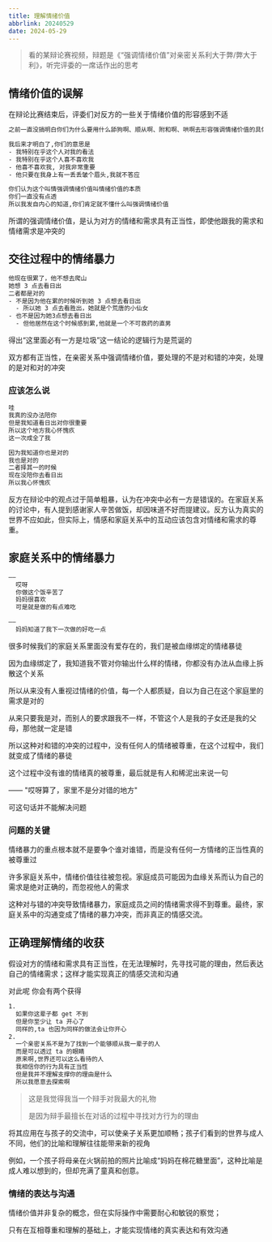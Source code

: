 ```yaml
---
title: 理解情绪价值
abbrlink: 20240529
date: 2024-05-29
---
```


> 看的某辩论赛视频，辩题是《“强调情绪价值”对亲密关系利大于弊/弊大于利》，听完评委的一席话作出的思考

## 情绪价值的误解

在辩论比赛结束后，评委们对反方的一些关于情绪价值的形容感到不适

```txt
之前一直没搞明白你们为什么要用什么舔狗啊、顺从啊、附和啊、哄啊去形容强调情绪价值的具体做法

我后来才明白了,你们的意思是
- 我特别在乎这个人对我的看法
- 我特别在乎这个人喜不喜欢我
- 他喜不喜欢我, 对我非常重要
- 他只要在我身上有一丢丢皱个眉头,我就不答应

你们认为这个叫情强调情绪价值叫情绪价值的本质
你们一直没有点透
所以我发自内心的知道,你们肯定就不懂什么叫强调情绪价值
```

所谓的强调情绪价值，是认为对方的情绪和需求具有正当性，即使他跟我的需求和情绪需求是冲突的

## 交往过程中的情绪暴力

```txt
他现在很累了，他不想去爬山
她想 3 点去看日出
二者都是对的
- 不是因为他在累的时候听到她 3 点想去看日出
  - 所以她 3 点去看胜出，她就是个荒唐的小仙女
- 也不是因为她3点想去看日出
  - 但他居然在这个时候感到累,他就是一个不可救药的直男
```

得出“这里面必有一方是垃圾”这一结论的逻辑行为是荒诞的

双方都有正当性，在亲密关系中强调情绪价值，要处理的不是对和错的冲突，处理的是对和对的冲突

### 应该怎么说

```txt
哇
我真的没办法陪你
但是我知道看日出对你很重要
所以这个地方我心怀愧疚
这一次成全了我

因为我知道你也是对的
我也是对的
二者择其一的时候
现在没陪你去看日出
所以我心怀愧疚
```

反方在辩论中的观点过于简单粗暴，认为在冲突中必有一方是错误的。在家庭关系的讨论中，有人提到感谢家人辛苦做饭，却因味道不好而提建议。反方认为真实的世界不应如此，但实际上，情感和家庭关系中的互动应该包含对情绪和需求的尊重。

## 家庭关系中的情绪暴力

```txt
——
  哎呀
  你做这个饭辛苦了
  妈妈很喜欢
  可是就是做的有点难吃

——
  妈妈知道了我下一次做的好吃一点
```

很多时候我们的家庭关系里面没有爱存在的，我们是被血缘绑定的情绪暴徒

因为血缘绑定了，我知道我不管对你输出什么样的情绪，你都没有办法从血缘上拆散这个关系

所以从来没有人重视过情绪的价值，每一个人都质疑，自以为自己在这个家庭里的需求是对的

从来只要我是对，而别人的要求跟我不一样，不管这个人是我的子女还是我的父母，那他就一定是错

所以这种对和错的冲突的过程中，没有任何人的情绪被尊重，在这个过程中，我们就变成了情绪的暴徒

这个过程中没有谁的情绪真的被尊重，最后就是有人和稀泥出来说一句

—— "哎呀算了，家里不是分对错的地方"

可这句话并不能解决问题

### 问题的关键

情绪暴力的重点根本就不是要争个谁对谁错，而是没有任何一方情绪的正当性真的被尊重过

许多家庭关系中，情绪价值往往被忽视。家庭成员可能因为血缘关系而认为自己的需求是绝对正确的，而忽视他人的需求

这种对与错的冲突导致情绪暴力，家庭成员之间的情绪需求得不到尊重。最终，家庭关系中的沟通变成了情绪的暴力冲突，而非真正的情感交流。

## 正确理解情绪的收获

假设对方的情绪和需求具有正当性，在无法理解时，先寻找可能的理由，然后表达自己的情绪需求；这样才能实现真正的情感交流和沟通

对此呢
你会有两个获得

```txt
1.
  如果你这辈子都 get 不到
  但是你至少让 ta 开心了
  同样的,ta 也因为同样的做法会让你开心
2.
  一个亲密关系不是为了找到一个能够顺从我一辈子的人
  而是可以透过 ta 的眼睛
  原来啊,世界还可以这么看待的人
  我相信你的行为具有正当性
  但是我并不理解支撑你的理由是什么
  所以我愿意去探索啊
```

> 这是我觉得我当一个辩手对我最大的礼物
>
> 是因为辩手最擅长在对话的过程中寻找对方行为的理由

将其应用在与孩子的交流中，可以使亲子关系更加顺畅；孩子们看到的世界与成人不同，他们的比喻和理解往往能带来新的视角

例如，一个孩子将母亲在火锅前拍的照片比喻成“妈妈在棉花糖里面”，这种比喻是成人难以想到的，但却充满了童真和创意。

### 情绪的表达与沟通

情绪价值并非复杂的概念，但在实际操作中需要耐心和敏锐的察觉；

只有在互相尊重和理解的基础上，才能实现情绪的真实表达和有效沟通
